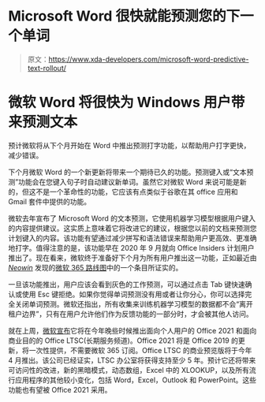 # Microsoft Word 很快就能预测您的下一个单词

> 原文：<https://www.xda-developers.com/microsoft-word-predictive-text-rollout/>

# 微软 Word 将很快为 Windows 用户带来预测文本

预计微软将从下个月开始在 Word 中推出预测打字功能，以帮助用户打字更快，减少错误。

下个月微软 Word 的一个新更新将带来一个期待已久的功能。预测键入或“文本预测”功能会在您键入句子时自动建议新单词。虽然它对微软 Word 来说可能是新的，但这不是一个革命性的功能，它应该有点类似于谷歌在其 office 应用和 Gmail 套件中提供的功能。

微软去年宣布了 Microsoft Word 的文本预测，它使用机器学习模型根据用户键入的内容提供建议。这实质上意味着它将改进它的建议，根据您以前的文档来预测您计划键入的内容。该功能有望通过减少拼写和语法错误来帮助用户更高效、更准确地打字。值得注意的是，该功能早在 2020 年 9 月就向 Office Insiders 计划用户推出了。现在看来，微软终于准备好下个月为所有用户推出这一功能，正如最近由 *[Neowin](https://www.neowin.net/news/microsoft-plans-to-roll-out-support-for-text-predictions-to-word-next-month/)* 发现的[微软 365 路线图](https://www.microsoft.com/en-gb/microsoft-365/roadmap?filters=&searchterms=80179)中的一个条目所证实的。

一旦该功能推出，用户应该会看到灰色的工作预测，可以通过点击 Tab 键快速确认或使用 Esc 键拒绝。如果你觉得单词预测没有用或者让你分心，你可以选择完全关闭单词预测。微软还指出，所有收集来训练机器学习模型的数据都不会“离开租户边界”，只有在用户允许他们作为反馈功能的一部分时，才会被其他人访问。

就在上周，[微软宣布](https://www.xda-developers.com/microsoft-office-2021-ltsc-launch/)它将在今年晚些时候推出面向个人用户的 Office 2021 和面向商业目的的 Office LTSC(长期服务频道)。Office 2021 将是 Office 2019 的更新，将一次性提供，不需要微软 365 订阅。Office LTSC 的商业预览版将于今年 4 月推出。该公司已经证实，LTSC 办公室将获得支持至少 5 年。预计它还将带来可访问性的改进，新的黑暗模式，动态数组，Excel 中的 XLOOKUP，以及所有流行应用程序的其他较小变化，包括 Word，Excel，Outlook 和 PowerPoint。这些功能也有望被 Office 2021 采用。